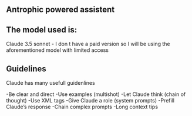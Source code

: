 ## Antrophic powered assistent

## The model used is:

Claude 3.5 sonnet - I don t have a paid version so I will be using the aforementioned model with limited access

## Guidelines

Claude has many  usefull guidenlines

-Be clear and direct
-Use examples (multishot)
-Let Claude think (chain of thought)
-Use XML tags
-Give Claude a role (system prompts)
-Prefill Claude’s response
-Chain complex prompts
-Long context tips

## 